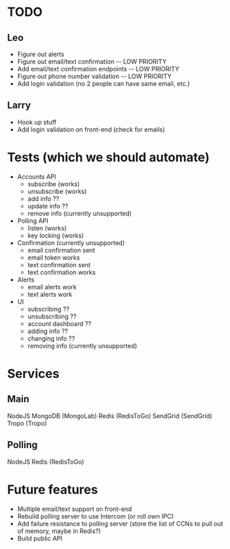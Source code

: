 # TODO
## Leo
* Figure out alerts
* Figure out email/text confirmation -- LOW PRIORITY
* Add email/text confirmation endpoints -- LOW PRIORITY
* Figure out phone number validation -- LOW PRIORITY
* Add login validation (no 2 people can have same email, etc.)

## Larry
* Hook up stuff
* Add login validation on front-end (check for emails)

# Tests (which we should automate)
* Accounts API
  * subscribe (works)
  * unsubscribe (works)
  * add info ??
  * update info ??
  * remove info (currently unsupported)
* Polling API
  * listen (works)
  * key locking (works)
* Confirmation (currently unsupported)
  * email confirmation sent
  * email token works
  * text confirmation sent
  * text confirmation works
* Alerts
  * email alerts work
  * text alerts work
* UI
  * subscribing ??
  * unsubscribing ??
  * account dashboard ??
  * adding info ??
  * changing info ??
  * removing info (currently unsupported)

# Services
## Main
NodeJS
MongoDB (MongoLab)
Redis (RedisToGo)
SendGrid (SendGrid)
Tropo (Tropo)

## Polling
NodeJS
Redis (RedisToGo)

# Future features
* Multiple email/text support on front-end
* Rebuild polling server to use Intercom (or roll own IPC)
* Add failure resistance to polling server (store the list of CCNs to pull out of memory, maybe in Redis?)
* Build public API
